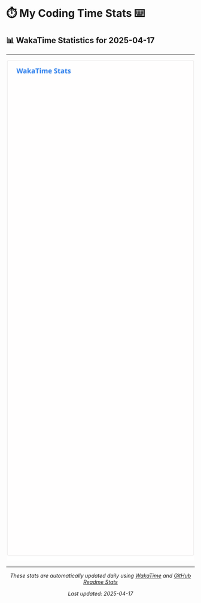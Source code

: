 # ⏱️ My Coding Time Stats ⌨️

## 📊 WakaTime Statistics for 2025-04-17

---

<div align="center">

<img src="./images/wakatime-stats-2025-04-17.svg" alt="WakaTime Stats" width="500">

</div>

---

<div align="center">

*These stats are automatically updated daily using [WakaTime](https://wakatime.com) and [GitHub Readme Stats](https://github.com/anuraghazra/github-readme-stats)*

*Last updated: 2025-04-17*
</div>
